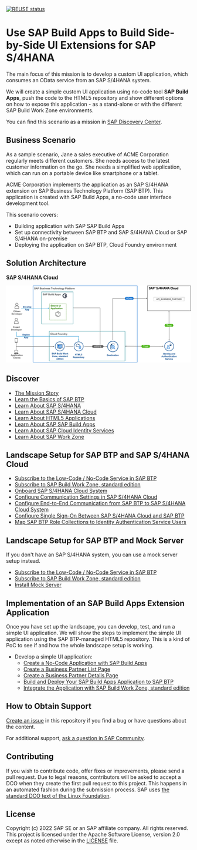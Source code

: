 [![REUSE status](https://api.reuse.software/badge/github.com/SAP-samples/btp-s4hana-nocode-extension)](https://api.reuse.software/info/github.com/SAP-samples/btp-s4hana-nocode-extension)
# Use SAP Build Apps to Build Side-by-Side UI Extensions for SAP S/4HANA

The main focus of this mission is to develop a custom UI application, which consumes an OData service from an SAP S/4HANA system.

We will create a simple custom UI application using no-code tool **SAP Build Apps**, push the code to the HTML5 repository and show different options on how to expose this application - as a stand-alone or with the different SAP Build Work Zone environments.

You can find this scenario as a mission in [SAP Discovery Center](https://discovery-center.cloud.sap/missiondetail/4024/4228/).

## Business Scenario

As a sample scenario, Jane a sales executive of ACME Corporation regularly meets different customers. She needs access to the latest customer information on the go. She needs a simplified web application, which can run on a portable device like smartphone or a tablet.

ACME Corporation implements the application as an SAP S/4HANA extension on SAP Business Technology Platform (SAP BTP). This application is created with SAP Build Apps, a no-code user interface development tool.

This scenario covers:

* Building application with SAP SAP Build Apps
* Set up connectivity between SAP BTP and SAP S/4HANA Cloud or SAP S/4HANA on-premise
* Deploying the application on SAP BTP, Cloud Foundry environment

## Solution Architecture

**SAP S/4HANA Cloud**

 ![Solution Architecture](./discover/images/ScenarioArchitecture.png)



## Discover

* [The Mission Story](discover/business-story.md)
* [Learn the Basics of SAP BTP](https://github.com/SAP-samples/cloud-extension-html5-sample/blob/mission/mission/discover/BTP.md)
* [Learn About SAP S/4HANA](https://github.com/SAP-samples/cloud-extension-html5-sample/blob/mission/mission/discover/S4H.md)
* [Learn About SAP S/4HANA Cloud](./discover/S4HC.md)
* [Learn About HTML5 Applications](https://github.com/SAP-samples/cloud-extension-html5-sample/blob/mission/mission/discover/HTML5.md)
* [Learn About SAP SAP Build Apps](./discover/AppGyver.md)
* [Learn About SAP Cloud Identity Services](https://github.com/SAP-samples/cloud-extension-html5-sample/blob/mission/mission/discover/IAS.md)
* [Learn About SAP Work Zone](https://github.com/SAP-samples/cloud-extension-html5-sample/blob/mission/mission/discover/Launchpad.md)



## Landscape Setup for SAP BTP and SAP S/4HANA Cloud

  - [Subscribe to the Low-Code / No-Code Service in SAP BTP](./setup/btp/README.md)
  - [Subscribe to SAP Build Work Zone, standard edition](./setup/launchpad/README.md)
  - [Onboard SAP S/4HANA Cloud System](./setup/s4hc-onboarding/README.md)
  - [Configure Communication Settings in SAP S/4HANA Cloud](./setup/s4hc-setup/setup-s4hc-system.md)
  - [Configure End-to-End Communication from SAP BTP to SAP S/4HANA Cloud System](./connectivity/end-to-end-connection.md)
  - [Configure Single Sign-On Between SAP S/4HANA Cloud and SAP BTP](https://github.com/SAP-samples/cloud-extension-html5-sample/blob/mission/mission/custom-idp/README.md)
  - [Map SAP BTP Role Collections to Identity Authentication Service Users](./setup/rolemapping/README.md)

## Landscape Setup for SAP BTP and Mock Server

If you don't have an SAP S/4HANA system, you can use a mock server setup instead.

  - [Subscribe to the Low-Code / No-Code Service in SAP BTP](./setup/btp/README.md)
  - [Subscribe to SAP Build Work Zone, standard edition](./setup/launchpad/README.md)
  - [Install Mock Server](./setup/mock/README.md)


## Implementation of an SAP Build Apps Extension Application

Once you have set up the landscape, you can develop, test, and run a simple UI application. We will show the steps to implement the simple UI application using the SAP BTP-managed HTML5 repository. This is a kind of PoC to see if and how the whole landscape setup is working.

* Develop a simple UI application:
  * [Create a No-Code Application with SAP Build Apps](./create-application/develop/README.md)
  * [Create a Business Partner List Page](./create-application/develop/ListPage/README.md)
  * [Create a Business Partner Details Page](./create-application/develop/DetailsPage/README.md)
  * [Build and Deploy Your SAP Build Apps Application to SAP BTP](./create-application/deploy/README.md)
  * [Integrate the Application with SAP Build Work Zone, standard edition](./create-application/workzone/README.md)

## How to Obtain Support

[Create an issue](https://github.com/SAP-samples/btp-s4hana-nocode-extension/issues) in this repository if you find a bug or have questions about the content.

For additional support, [ask a question in SAP Community](https://answers.sap.com/questions/ask.html).

## Contributing

If you wish to contribute code, offer fixes or improvements, please send a pull request. Due to legal reasons, contributors will be asked to accept a DCO when they create the first pull request to this project. This happens in an automated fashion during the submission process. SAP uses [the standard DCO text of the Linux Foundation](https://developercertificate.org/).

## License

Copyright (c) 2022 SAP SE or an SAP affiliate company. All rights reserved. This project is licensed under the Apache Software License, version 2.0 except as noted otherwise in the [LICENSE](LICENSE) file.

